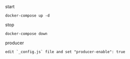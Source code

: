 start
```
docker-compose up -d
```

stop
```
docker-compose down
```

producer
```
edit `_config.js` file and set "producer-enable": true
```
